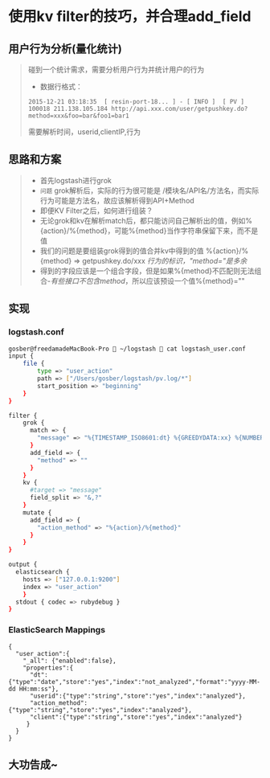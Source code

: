 # 使用kv filter的技巧，并合理add_field

## 用户行为分析(量化统计)
> 碰到一个统计需求，需要分析用户行为并统计用户的行为
> * 数据行格式：
> ```
> 2015-12-21 03:18:35  [ resin-port-18... ] - [ INFO ]  [ PV ]  100018 211.138.105.184 http://api.xxx.com/user/getpushkey.do?method=xxx&foo=bar&foo1=bar1
> ```
> 需要解析时间，userid,clientIP,行为

## 思路和方案
> * 首先logstash进行grok
>  * `问题` grok解析后，实际的行为很可能是 /模块名/API名/方法名，而实际行为可能是方法名，故应该解析得到API+Method
> * 即便KV Filter之后，如何进行组装？
>  * 无论grok和kv在解析match后，都只能访问自己解析出的值，例如%{action}/%{method}，可能%{method}当作字符串保留下来，而不是值
>  * 我们的问题是要组装grok得到的值合并kv中得到的值 %{action}/%{method} => getpushkey.do/xxx *行为的标识，"method="是多余*
> * 得到的字段应该是一个组合字段，但是如果%{method}不匹配则无法组合-*有些接口不包含method*，所以应该预设一个值%{method}=""

## 实现
### logstash.conf
```bash
gosber@freedamadeMacBook-Pro  ~/logstash  cat logstash_user.conf
input {
    file {
        type => "user_action"
        path => ["/Users/gosber/logstash/pv.log/*"]
        start_position => "beginning"
    }
}

filter {
    grok {
      match => { 
        "message" => "%{TIMESTAMP_ISO8601:dt} %{GREEDYDATA:xx} %{NUMBER:userid} %{IPV4:client}(.http://)%{IPORHOST:svr}?%{URIPATH:action}%{URIPARAM:params}*"
      }
      add_field => { 
        "method" => "" 
      }
    }
    kv { 
      #target => "message"
      field_split => "&,?"
    }
    mutate {
      add_field => { 
        "action_method" => "%{action}/%{method}" 
      }
    }
}

output {
  elasticsearch { 
    hosts => ["127.0.0.1:9200"]
    index => "user_action"
    }
  stdout { codec => rubydebug }
}
```

### ElasticSearch Mappings
```
{
  "user_action":{
    "_all": {"enabled":false},
    "properties":{
      "dt":{"type":"date","store":"yes","index":"not_analyzed","format":"yyyy-MM-dd HH:mm:ss"},
      "userid":{"type":"string","store":"yes","index":"analyzed"},
      "action_method":{"type":"string","store":"yes","index":"analyzed"},
      "client":{"type":"string","store":"yes","index":"analyzed"}
     }
  }
}
```

## 大功告成~



